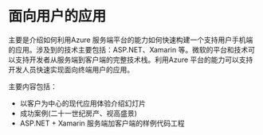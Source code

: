 # 面向用户的应用

主要是介绍如何利用Azure 服务端平台的能力如何快速构建一个支持用户手机端的应用。涉及到的技术主要包括：ASP.NET、Xamarin 等。微软的平台和技术可以支持开发者从服务端到客户端的完整技术栈。利用Azure 平台的能力可以支持开发人员快速实现面向终端用户的应用。

主要内容包括：
+ 以客户为中心的现代应用体验介绍幻灯片
+ 成功案例(二十一世纪房产、视高盛景)
+ ASP.NET + Xamarin 服务端加客户端的样例代码工程
